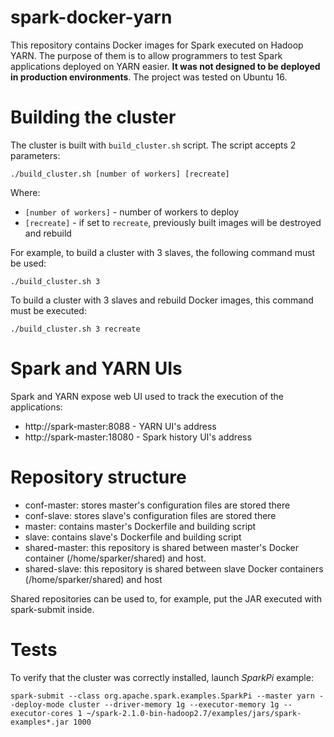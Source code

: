 # spark-docker-yarn
This repository contains Docker images for Spark executed on Hadoop YARN. The purpose of them is to allow programmers to test Spark applications deployed on YARN easier. **It was not designed to be deployed in production environments**. The project was tested on Ubuntu 16. 

# Building the cluster
The cluster is built with `build_cluster.sh` script. The script accepts 2 parameters: 
```
./build_cluster.sh [number of workers] [recreate]
```
Where:
* `[number of workers]` - number of workers to deploy
* `[recreate]` - if set to `recreate`, previously built images will be destroyed and rebuild

For example, to build a cluster with 3 slaves, the following command must be used:
```
./build_cluster.sh 3
```

To build a cluster with 3 slaves and rebuild Docker images, this command must be executed:
```
./build_cluster.sh 3 recreate
```


# Spark and YARN UIs
Spark and YARN expose web UI used to track the execution of the applications:
* http://spark-master:8088 - YARN UI's address
* http://spark-master:18080 - Spark history UI's address

# Repository structure
* conf-master: stores master's configuration files are stored there
* conf-slave: stores slave's configuration files are stored there 
* master: contains master's Dockerfile and building script
* slave: contains slave's Dockerfile and building script
* shared-master: this repository is shared between master's Docker container (/home/sparker/shared) and host. 
* shared-slave: this repository is shared between slave Docker containers (/home/sparker/shared) and host

Shared repositories can be used to, for example, put the JAR executed with spark-submit inside.

# Tests
To verify that the cluster was correctly installed, launch _SparkPi_ example:
```
spark-submit --class org.apache.spark.examples.SparkPi --master yarn --deploy-mode cluster --driver-memory 1g --executor-memory 1g --executor-cores 1 ~/spark-2.1.0-bin-hadoop2.7/examples/jars/spark-examples*.jar 1000
```